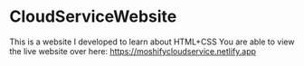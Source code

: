 # CloudServiceWebsite
This is a website I developed to learn about HTML+CSS
You are able to view the live website over here:
https://moshifycloudservice.netlify.app
